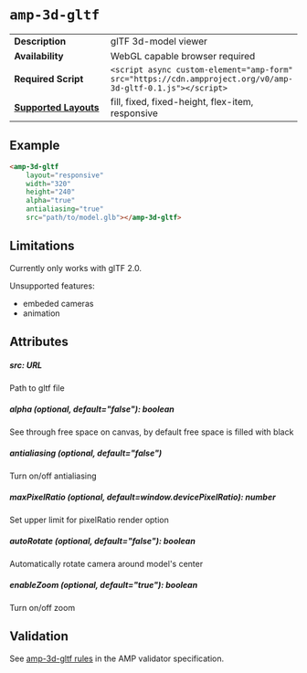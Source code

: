 <!--
Copyright 2018 The AMP HTML Authors. All Rights Reserved.

Licensed under the Apache License, Version 2.0 (the "License");
you may not use this file except in compliance with the License.
You may obtain a copy of the License at

      http://www.apache.org/licenses/LICENSE-2.0

Unless required by applicable law or agreed to in writing, software
distributed under the License is distributed on an "AS-IS" BASIS,
WITHOUT WARRANTIES OR CONDITIONS OF ANY KIND, either express or implied.
See the License for the specific language governing permissions and
limitations under the License.
-->

# <a name="`amp-3d-gltf`"></a> `amp-3d-gltf`

<table>
  <tr>
    <td width="40%"><strong>Description</strong></td>
    <td>glTF 3d-model viewer</td>
  </tr>
  <tr>
    <td width="40%"><strong>Availability</strong></td>
    <td>WebGL capable browser required</td>
  </tr>
  <tr>
    <td width="40%"><strong>Required Script</strong></td>
    <td><code>&lt;script async custom-element="amp-form" src="https://cdn.ampproject.org/v0/amp-3d-gltf-0.1.js">&lt;/script></code></td>
  </tr>
  <tr>
    <td class="col-fourty"><strong><a href="https://www.ampproject.org/docs/guides/responsive/control_layout.html">Supported Layouts</a></strong></td>
    <td>fill, fixed, fixed-height, flex-item, responsive</td>
  </tr>
</table>

## Example
```html
<amp-3d-gltf
    layout="responsive"
    width="320"
    height="240"
    alpha="true"
    antialiasing="true"
    src="path/to/model.glb"></amp-3d-gltf>
```

## Limitations
Currently only works with glTF 2.0.

Unsupported features:
- embeded cameras
- animation

## Attributes

##### src: URL
Path to gltf file

##### alpha (optional, default="false"): boolean
See through free space on canvas, by default free space is filled with black

##### antialiasing (optional, default="false")
Turn on/off antialiasing

##### maxPixelRatio (optional, default=window.devicePixelRatio): number 
Set upper limit for pixelRatio render option

##### autoRotate (optional, default="false"): boolean
Automatically rotate camera around model's center

##### enableZoom (optional, default="true"): boolean
Turn on/off zoom


## Validation
See [amp-3d-gltf rules](https://github.com/ampproject/amphtml/blob/master/extensions/amp-3d-gltf/validator-amp-3d-gltf.protoascii) in the AMP validator specification.
